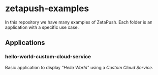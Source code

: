 # zetapush-examples

In this repository we have many examples of ZetaPush. Each folder is an application with a specific use case.

## Applications

### hello-world-custom-cloud-service

Basic application to display _"Hello World"_ using a _Custom Cloud Service_.